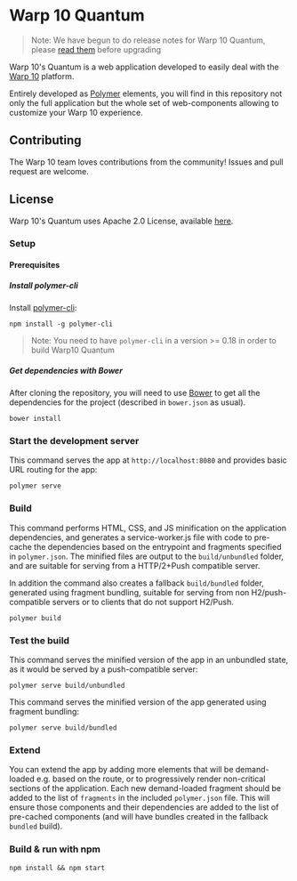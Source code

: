 # Warp 10 Quantum

> Note: We have begun to do release notes for Warp 10 Quantum, please [read them](./RELEASE_NOTES.md) before upgrading 

Warp 10's Quantum is a web application developed to easily deal with the [Warp 10](http://www.warp10.io)
platform.

Entirely developed as [Polymer](https://www.polymer-project.org/) elements, you will
find in this repository not only the full application but the whole set of web-components
allowing to customize your Warp 10 experience.




## Contributing

The Warp 10 team loves contributions from the community! Issues and pull request are welcome.

## License

Warp 10's Quantum uses Apache 2.0 License, available [here](./LICENSE).

### Setup

#### Prerequisites

##### Install polymer-cli

Install [polymer-cli](https://github.com/Polymer/polymer-cli):

    npm install -g polymer-cli

> Note: You need to have `polymer-cli` in a version >= 0.18 in order to build Warp10 Quantum   

##### Get dependencies with Bower

After cloning the repository, you will need to use [Bower](http:/bower.io) to get
all the dependencies for the project (described in `bower.json` as usual).

    bower install

### Start the development server

This command serves the app at `http://localhost:8080` and provides basic URL
routing for the app:

    polymer serve


### Build

This command performs HTML, CSS, and JS minification on the application
dependencies, and generates a service-worker.js file with code to pre-cache the
dependencies based on the entrypoint and fragments specified in `polymer.json`.
The minified files are output to the `build/unbundled` folder, and are suitable
for serving from a HTTP/2+Push compatible server.

In addition the command also creates a fallback `build/bundled` folder,
generated using fragment bundling, suitable for serving from non
H2/push-compatible servers or to clients that do not support H2/Push.

    polymer build

### Test the build

This command serves the minified version of the app in an unbundled state, as it would
be served by a push-compatible server:

    polymer serve build/unbundled

This command serves the minified version of the app generated using fragment bundling:

    polymer serve build/bundled

### Extend

You can extend the app by adding more elements that will be demand-loaded
e.g. based on the route, or to progressively render non-critical sections
of the application.  Each new demand-loaded fragment should be added to the
list of `fragments` in the included `polymer.json` file.  This will ensure
those components and their dependencies are added to the list of pre-cached
components (and will have bundles created in the fallback `bundled` build).

### Build & run with npm

    npm install && npm start

